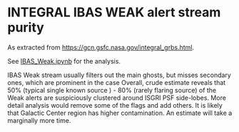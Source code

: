 # INTEGRAL IBAS WEAK alert stream purity

As extracted from https://gcn.gsfc.nasa.gov/integral_grbs.html.

See [IBAS_Weak.ipynb](IBAS_Weak.ipynb) for the analysis.

IBAS Weak stream usually filters out the main ghosts, but misses secondary ones, which are prominent in the case
Overall, crude estimate reveals that 50% (typical single known source ) - 80% (rarely flaring source) of the Weak alerts are suspiciously clustered around ISGRI PSF side-lobes.
More detail analysis would remove some of the flags and add others.
It is likely that Galactic Center region has higher contamination. An estimate will take a marginally more time.
